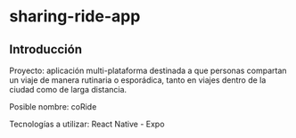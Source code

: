 # sharing-ride-app

## Introducción
Proyecto: aplicación multi-plataforma destinada a que personas compartan un viaje de manera rutinaria o esporádica, tanto en viajes dentro de la ciudad como de larga distancia.

Posible nombre: coRide

Tecnologías a utilizar: React Native - Expo
